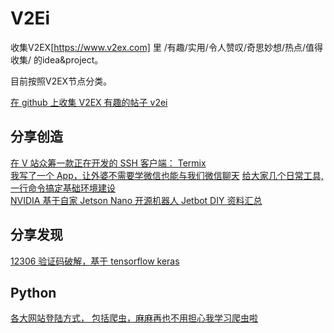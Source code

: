# V2Ei
收集V2EX[https://www.v2ex.com] 里 /有趣/实用/令人赞叹/奇思妙想/热点/值得收集/ 的idea&project。  

目前按照V2EX节点分类。  

[在 github 上收集 V2EX 有趣的帖子 v2ei](https://www.v2ex.com/t/550286)  

## 分享创造
[在 V 站众筹一款正在开发的 SSH 客户端： Termix](https://www.v2ex.com/t/549770)  
[我写了一个 App，让外婆不需要学微信也能与我们微信聊天](https://www.v2ex.com/t/549458)
[给大家几个日常工具,一行命令搞定基础环境建设](https://www.v2ex.com/t/514417)  
[NVIDIA 基于自家 Jetson Nano 开源机器人 Jetbot DIY 资料汇总](https://www.v2ex.com/t/549223)  

## 分享发现
[12306 验证码破解，基于 tensorflow keras](https://www.v2ex.com/t/537693)  

## Python
[各大网站登陆方式， 包括爬虫，麻麻再也不用担心我学习爬虫啦](https://www.v2ex.com/t/541987)  



